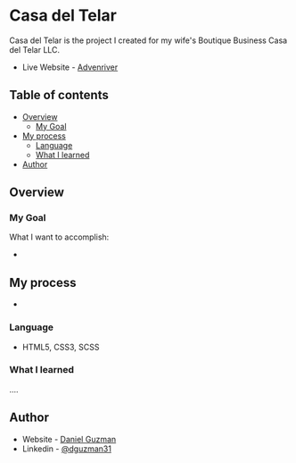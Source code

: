 # Casa del Telar

Casa del Telar is the project I created for my wife's Boutique Business Casa del Telar LLC.

- Live Website - [Advenriver](https://casa-del-telar.com)

## Table of contents

- [Overview](#overview)
  - [My Goal](#my-goal)
- [My process](#my-process)
  - [Language](#language)
  - [What I learned](#what-i-learned)
- [Author](#author)

## Overview

### My Goal

What I want to accomplish:

-

## My process

-

### Language

- HTML5, CSS3, SCSS

### What I learned

....

## Author

- Website - [Daniel Guzman](https://guzdeveloper.com)
- Linkedin - [@dguzman31](https://www.linkedin.com/in/dguzman31/)

